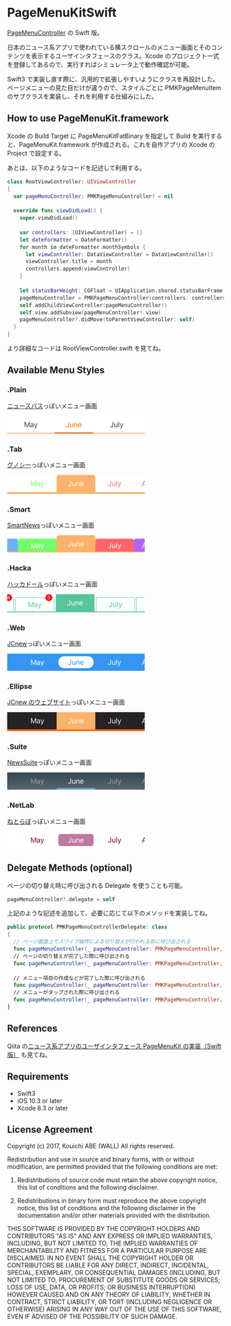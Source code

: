 # PageMenuKitSwift

[PageMenuController](https://github.com/magickworx/PageMenuController) の Swift 版。

日本のニュース系アプリで使われている横スクロールのメニュー画面とそのコンテンツを表示するユーザインタフェースのクラス。Xcode のプロジェクト一式を登録してあるので、実行すればシミュレータ上で動作確認が可能。

Swift3 で実装し直す際に、汎用的で拡張しやすいようにクラスを再設計した。ページメニューの見た目だけが違うので、スタイルごとに PMKPageMenuItem のサブクラスを実装し、それを利用する仕組みにした。

## How to use PageMenuKit.framework

Xcode の Build Target に PageMenuKitFatBinary を指定して Build を実行すると、PageMenuKit.framework が作成される。これを自作アプリの Xcode の Project で設定する。

あとは、以下のようなコードを記述して利用する。

```Swift
class RootViewController: UIViewController
{
  var pageMenuController: PMKPageMenuController? = nil

  override func viewDidLoad() {
    super.viewDidLoad()

    var controllers: [UIViewController] = []
    let dateFormatter = DateFormatter()
    for month in dateFormatter.monthSymbols {
      let viewController: DataViewController = DataViewController()
      viewController.title = month
      controllers.append(viewController)
    }

    let statusBarHeight: CGFloat = UIApplication.shared.statusBarFrame.size.height
    pageMenuController = PMKPageMenuController(controllers: controllers, menuStyle: .Smart, topBarHeight: statusBarHeight)
    self.addChildViewController(pageMenuController!)
    self.view.addSubview(pageMenuController!.view)
    pageMenuController?.didMove(toParentViewController: self)
  }
}
```

より詳細なコードは RootViewController.swift を見てね。


## Available Menu Styles

### .Plain
[ニュースパス](https://itunes.apple.com/jp/app/id1106788059?mt=8)っぽいメニュー画面

![.Plain](screenshots/tab_Plain.png "ニュースパス")

### .Tab
[グノシー](https://itunes.apple.com/jp/app/id590384791?mt=8)っぽいメニュー画面

![.Tab](screenshots/tab_Tab.png "グノシー")

### .Smart
[SmartNews](https://itunes.apple.com/jp/app/id579581125?mt=8)っぽいメニュー画面

![.Smart](screenshots/tab_Smart.png "SmartNews")

### .Hacka
[ハッカドール](https://itunes.apple.com/jp/app/id888231424?mt=8)っぽいメニュー画面

![.Hacka](screenshots/tab_Hacka.png "ハッカドール")

### .Web
[JCnew](https://itunes.apple.com/jp/app/id1024341813?mt=8)っぽいメニュー画面

![.Ellipse](screenshots/tab_Ellipse.png "JCnews iOS App")

### .Ellipse
[JCnew のウェブサイト](https://jcnews.tokyo/)っぽいメニュー画面

![.Web](screenshots/tab_Web.png "JCnews ウェブサイト")

### .Suite
[NewsSuite](https://itunes.apple.com/jp/app/id1176431318?mt=8)っぽいメニュー画面

![.Suite](screenshots/tab_Suite.png "ニュース（NewsSuite）")

### .NetLab
[ねとらぼ](https://itunes.apple.com/jp/app/id949325541?mt=8)っぽいメニュー画面

![.NetLab](screenshots/tab_NetLab.png "ねとらぼ")



## Delegate Methods (optional)

ページの切り替え時に呼び出される Delegate を使うことも可能。

```swift
pageMenuController?.delegate = self
```

上記のような記述を追加して、必要に応じて以下のメソッドを実装してね。

```PMKPageMenuControllerDelegte.swift
public protocol PMKPageMenuControllerDelegate: class
{
  // ページ画面上でスワイプ操作による切り替えが行われる前に呼び出される
  func pageMenuController(_ pageMenuController: PMKPageMenuController, willMoveTo viewController: UIViewController, at menuIndex: Int)
  // ページの切り替えが完了した際に呼び出される
  func pageMenuController(_ pageMenuController: PMKPageMenuController, didMoveTo viewController: UIViewController, at menuIndex: Int)

  // メニュー項目の作成などが完了した際に呼び出される
  func pageMenuController(_ pageMenuController: PMKPageMenuController, didPrepare menuItems: [PMKPageMenuItem])
  // メニューがタップされた際に呼び出される
  func pageMenuController(_ pageMenuController: PMKPageMenuController, didSelect menuItem: PMKPageMenuItem, at menuIndex: Int)
}
```

## References

Qiita の[ニュース系アプリのユーザインタフェース PageMenuKit の実装（Swift 版）](http://qiita.com/magickworx/items/5de63eb926a9447b2665) も見てね。

## Requirements

 - Swift3
 - iOS 10.3 or later
 - Xcode 8.3 or later

## License Agreement

Copyright (c) 2017, Kouichi ABE (WALL) All rights reserved.

Redistribution and use in source and binary forms, with or without
modification, are permitted provided that the following conditions are met:

 1. Redistributions of source code must retain the above copyright notice,
    this list of conditions and the following disclaimer.

 2. Redistributions in binary form must reproduce the above copyright notice,
    this list of conditions and the following disclaimer in the documentation
    and/or other materials provided with the distribution.

THIS SOFTWARE IS PROVIDED BY THE COPYRIGHT HOLDERS AND CONTRIBUTORS "AS IS"
AND ANY EXPRESS OR IMPLIED WARRANTIES, INCLUDING, BUT NOT LIMITED TO, THE
IMPLIED WARRANTIES OF MERCHANTABILITY AND FITNESS FOR A PARTICULAR PURPOSE ARE
DISCLAIMED. IN NO EVENT SHALL THE COPYRIGHT HOLDER OR CONTRIBUTORS BE LIABLE
FOR ANY DIRECT, INDIRECT, INCIDENTAL, SPECIAL, EXEMPLARY, OR CONSEQUENTIAL
DAMAGES (INCLUDING, BUT NOT LIMITED TO, PROCUREMENT OF SUBSTITUTE GOODS OR
SERVICES; LOSS OF USE, DATA, OR PROFITS; OR BUSINESS INTERRUPTION) HOWEVER
CAUSED AND ON ANY THEORY OF LIABILITY, WHETHER IN CONTRACT, STRICT LIABILITY,
OR TORT (INCLUDING NEGLIGENCE OR OTHERWISE) ARISING IN ANY WAY OUT OF THE USE
OF THIS SOFTWARE, EVEN IF ADVISED OF THE POSSIBILITY OF SUCH DAMAGE.

